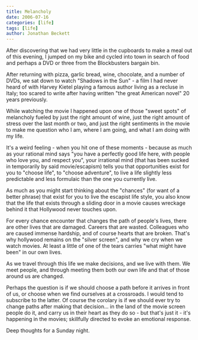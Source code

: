 ```yaml
---
title: Melancholy
date: 2006-07-16
categories: [life]
tags: [life]
author: Jonathan Beckett
---
```


After discovering that we had very little in the cupboards to make a meal out of this evening, I jumped on my bike and cycled into town in search of food and perhaps a DVD or three from the Blockbusters bargain bin.

After returning with pizza, garlic bread, wine, chocolate, and a number of DVDs, we sat down to watch "Shadows in the Sun" - a film I had never heard of with Harvey Kietel playing a famous author living as a recluse in Italy; too scared to write after having written "the great American novel" 20 years previously.

While watching the movie I happened upon one of those "sweet spots" of melancholy fueled by just the right amount of wine, just the right amount of stress over the last month or two, and just the right sentiments in the movie to make me question who I am, where I am going, and what I am doing with my life.

It's a weird feeling - when you hit one of these moments - because as much as your rational mind says "you have a perfectly good life here, with people who love you, and respect you", your irrational mind (that has been sucked in temporarily by said movie/escapism) tells you that opportunities exist for you to "choose life", to "choose adventure", to live a life slightly less predictable and less formulaic than the one you currently live.

As much as you might start thinking about the "chances" (for want of a better phrase) that exist for you to live the escapist life style, you also know that the life that exists through a sliding door in a movie causes wreckage behind it that Hollywood never touches upon.

For every chance encounter that changes the path of people's lives, there are other lives that are damaged. Careers that are wasted. Colleagues who are caused immense hardship, and of course hearts that are broken. That's why hollywood remains on the "silver screen", and why we cry when we watch movies. At least a little of one of the tears carries "what might have been" in our own lives.

As we travel through this life we make decisions, and we live with them. We meet people, and through meeting them both our own life and that of those around us are changed.

Perhaps the question is if we should choose a path before it arrives in front of us, or choose when we find ourselves at a crossroads. I would tend to subscribe to the latter. Of course the corolary is if we should ever try to change paths after making that decision... in the land of the movie screen people do it, and carry us in their heart as they do so - but that's just it - it's happening in the movies; skillfully directed to evoke an emotional response.

Deep thoughts for a Sunday night.